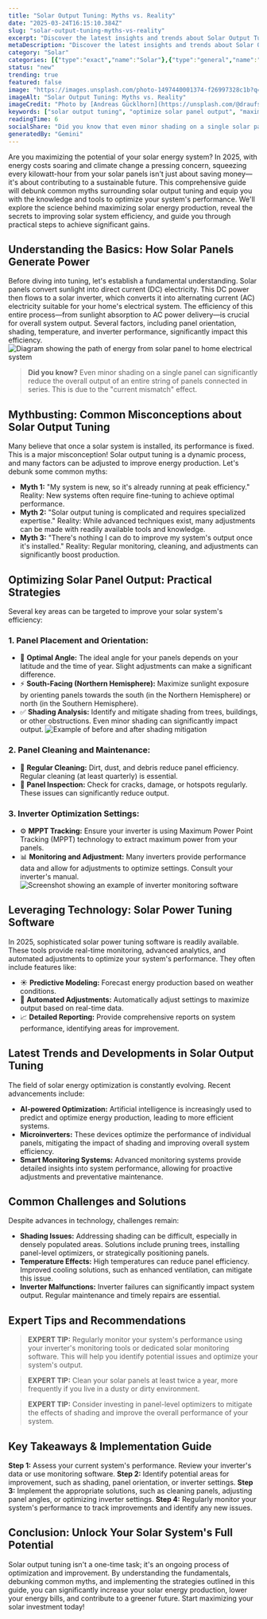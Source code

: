 ```yaml
---
title: "Solar Output Tuning: Myths vs. Reality"
date: "2025-03-24T16:15:10.384Z"
slug: "solar-output-tuning-myths-vs-reality"
excerpt: "Discover the latest insights and trends about Solar Output Tuning. This comprehensive guide covers everything you need to know about Solar Output Tuning in 2025."
metaDescription: "Discover the latest insights and trends about Solar Output Tuning. This comprehensive guide covers everything you need to know about Solar Output Tuning in..."
category: "Solar"
categories: [{"type":"exact","name":"Solar"},{"type":"general","name":"Energy"},{"type":"medium","name":"Power Systems"},{"type":"specific","name":"Grid Management"},{"type":"niche","name":"Predictive Modeling"}]
status: "new"
trending: true
featured: false
image: "https://images.unsplash.com/photo-1497440001374-f26997328c1b?q=85&w=1200&fit=max&fm=webp&auto=compress"
imageAlt: "Solar Output Tuning: Myths vs. Reality"
imageCredit: "Photo by [Andreas Gücklhorn](https://unsplash.com/@draufsicht) on Unsplash"
keywords: ["solar output tuning", "optimize solar panel output", "maximize solar energy production", "solar panel power optimization", "improve solar system efficiency", "solar energy tuning guide", "solar inverter optimization settings", "increase solar panel output", "solar power tuning software", "best practices solar output tuning"]
readingTime: 6
socialShare: "Did you know that even minor shading on a single solar panel can drastically reduce your entire system's output?  Unlock your solar system's full potential with these expert tuning tips!"
generatedBy: "Gemini"
---
```




Are you maximizing the potential of your solar energy system?  In 2025, with energy costs soaring and climate change a pressing concern, squeezing every kilowatt-hour from your solar panels isn't just about saving money—it's about contributing to a sustainable future.  This comprehensive guide will debunk common myths surrounding solar output tuning and equip you with the knowledge and tools to optimize your system's performance.  We'll explore the science behind maximizing solar energy production, reveal the secrets to improving solar system efficiency, and guide you through practical steps to achieve significant gains.

## Understanding the Basics: How Solar Panels Generate Power

Before diving into tuning, let's establish a fundamental understanding.  Solar panels convert sunlight into direct current (DC) electricity.  This DC power then flows to a solar inverter, which converts it into alternating current (AC) electricity suitable for your home's electrical system.  The efficiency of this entire process—from sunlight absorption to AC power delivery—is crucial for overall system output.  Several factors, including panel orientation, shading, temperature, and inverter performance, significantly impact this efficiency. ![Diagram showing the path of energy from solar panel to home electrical system](https://images.unsplash.com/photo-1559302504-64aae6ca6b6d?q=85&w=1200&fit=max&fm=webp&auto=compress)

> **Did you know?**  Even minor shading on a single panel can significantly reduce the overall output of an entire string of panels connected in series. This is due to the "current mismatch" effect.

## Mythbusting: Common Misconceptions about Solar Output Tuning

Many believe that once a solar system is installed, its performance is fixed. This is a major misconception!  Solar output tuning is a dynamic process, and many factors can be adjusted to improve energy production.  Let's debunk some common myths:

* **Myth 1:**  "My system is new, so it's already running at peak efficiency."  Reality: New systems often require fine-tuning to achieve optimal performance.
* **Myth 2:**  "Solar output tuning is complicated and requires specialized expertise."  Reality: While advanced techniques exist, many adjustments can be made with readily available tools and knowledge.
* **Myth 3:**  "There's nothing I can do to improve my system's output once it's installed." Reality:  Regular monitoring, cleaning, and adjustments can significantly boost production.

## Optimizing Solar Panel Output: Practical Strategies

Several key areas can be targeted to improve your solar system's efficiency:

### 1. Panel Placement and Orientation:

* 🔑 **Optimal Angle:**  The ideal angle for your panels depends on your latitude and the time of year.  Slight adjustments can make a significant difference.
* ⚡ **South-Facing (Northern Hemisphere):**  Maximize sunlight exposure by orienting panels towards the south (in the Northern Hemisphere) or north (in the Southern Hemisphere).
* ✅ **Shading Analysis:**  Identify and mitigate shading from trees, buildings, or other obstructions.  Even minor shading can significantly impact output. ![Example of before and after shading mitigation](https://images.unsplash.com/photo-1536408745983-0f03be6e8a00?q=85&w=1200&fit=max&fm=webp&auto=compress)

### 2. Panel Cleaning and Maintenance:

* 🧹 **Regular Cleaning:**  Dirt, dust, and debris reduce panel efficiency.  Regular cleaning (at least quarterly) is essential.
* 🔎 **Panel Inspection:**  Check for cracks, damage, or hotspots regularly.  These issues can significantly reduce output.

### 3. Inverter Optimization Settings:

* ⚙️ **MPPT Tracking:**  Ensure your inverter is using Maximum Power Point Tracking (MPPT) technology to extract maximum power from your panels.
* 📊 **Monitoring and Adjustment:**  Many inverters provide performance data and allow for adjustments to optimize settings.  Consult your inverter's manual. ![Screenshot showing an example of inverter monitoring software](https://images.unsplash.com/photo-1497440001374-f26997328c1b?q=85&w=1200&fit=max&fm=webp&auto=compress)

## Leveraging Technology: Solar Power Tuning Software

In 2025, sophisticated solar power tuning software is readily available.  These tools provide real-time monitoring, advanced analytics, and automated adjustments to optimize your system's performance.  They often include features like:

* ☀️ **Predictive Modeling:**  Forecast energy production based on weather conditions.
* 🤖 **Automated Adjustments:**  Automatically adjust settings to maximize output based on real-time data.
* 📈 **Detailed Reporting:**  Provide comprehensive reports on system performance, identifying areas for improvement.

## Latest Trends and Developments in Solar Output Tuning

The field of solar energy optimization is constantly evolving.  Recent advancements include:

* **AI-powered Optimization:**  Artificial intelligence is increasingly used to predict and optimize energy production, leading to more efficient systems.
* **Microinverters:**  These devices optimize the performance of individual panels, mitigating the impact of shading and improving overall system efficiency.
* **Smart Monitoring Systems:**  Advanced monitoring systems provide detailed insights into system performance, allowing for proactive adjustments and preventative maintenance.

## Common Challenges and Solutions

Despite advances in technology, challenges remain:

* **Shading Issues:**  Addressing shading can be difficult, especially in densely populated areas.  Solutions include pruning trees, installing panel-level optimizers, or strategically positioning panels.
* **Temperature Effects:**  High temperatures can reduce panel efficiency.  Improved cooling solutions, such as enhanced ventilation, can mitigate this issue.
* **Inverter Malfunctions:**  Inverter failures can significantly impact system output.  Regular maintenance and timely repairs are essential.

## Expert Tips and Recommendations

> **EXPERT TIP:**  Regularly monitor your system's performance using your inverter's monitoring tools or dedicated solar monitoring software.  This will help you identify potential issues and optimize your system's output.

> **EXPERT TIP:** Clean your solar panels at least twice a year, more frequently if you live in a dusty or dirty environment.

> **EXPERT TIP:** Consider investing in panel-level optimizers to mitigate the effects of shading and improve the overall performance of your system.

## Key Takeaways & Implementation Guide

**Step 1:** Assess your current system's performance.  Review your inverter's data or use monitoring software.
**Step 2:** Identify potential areas for improvement, such as shading, panel orientation, or inverter settings.
**Step 3:** Implement the appropriate solutions, such as cleaning panels, adjusting panel angles, or optimizing inverter settings.
**Step 4:** Regularly monitor your system's performance to track improvements and identify any new issues.

## Conclusion: Unlock Your Solar System's Full Potential

Solar output tuning isn't a one-time task; it's an ongoing process of optimization and improvement.  By understanding the fundamentals, debunking common myths, and implementing the strategies outlined in this guide, you can significantly increase your solar energy production, lower your energy bills, and contribute to a greener future.  Start maximizing your solar investment today!

